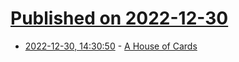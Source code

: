 # [Published on 2022-12-30](index.md)

* [2022-12-30, 14:30:50](https://lobste.rs/s/ictxhp/house_cards) - [A House of Cards](http://www.os2museum.com/wp/a-house-of-cards/)
